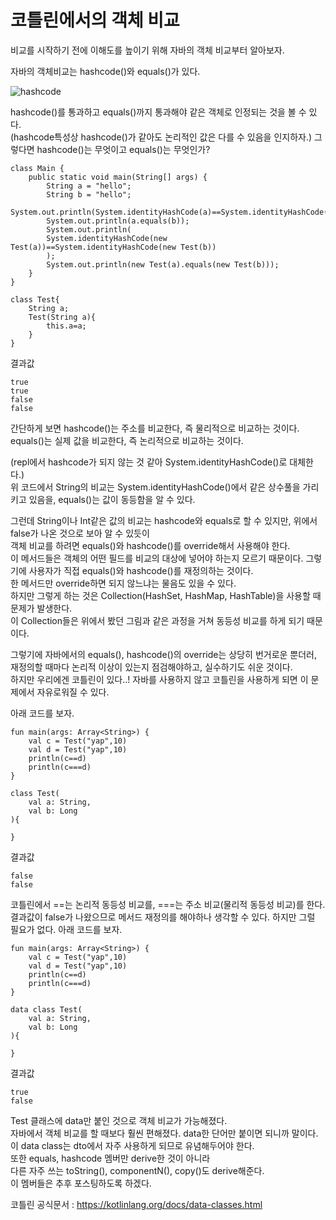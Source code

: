 코틀린에서의 객체 비교
======================
비교를 시작하기 전에 이해도를 높이기 위해 자바의 객체 비교부터 알아보자.  

자바의 객체비교는 hashcode()와 equals()가 있다.  

![hashcode](https://user-images.githubusercontent.com/76764942/129033950-61fad4fd-d131-4fa1-89ca-8112462c0a86.png)  

hashcode()를 통과하고 equals()까지 통과해야 같은 객체로 인정되는 것을 볼 수 있다.  
(hashcode특성상 hashcode()가 같아도 논리적인 값은 다를 수 있음을 인지하자.)
그렇다면 hashcode()는 무엇이고 equals()는 무엇인가?  

    class Main {
        public static void main(String[] args) {
            String a = "hello";
            String b = "hello";
            System.out.println(System.identityHashCode(a)==System.identityHashCode(b));
            System.out.println(a.equals(b));
            System.out.println(
            System.identityHashCode(new Test(a))==System.identityHashCode(new Test(b))
            );
            System.out.println(new Test(a).equals(new Test(b)));
        }
    }

    class Test{
        String a;
        Test(String a){
            this.a=a;
        }
    }  

결과값  

    true
    true
    false
    false

간단하게 보면 hashcode()는 주소를 비교한다, 즉 물리적으로 비교하는 것이다.   
equals()는 실제 값을 비교한다, 즉 논리적으로 비교하는 것이다.   

(repl에서 hashcode가 되지 않는 것 같아 System.identityHashCode()로 대체한다.)  
위 코드에서 String의 비교는 System.identityHashCode()에서 같은 상수풀을 가리키고 있음을, equals()는 값이 동등함을 알 수 있다.  

그런데 String이나 Int같은 값의 비교는 hashcode와 equals로 할 수 있지만, 위에서 false가 나온 것으로 보아 알 수 있듯이  
객체 비교를 하려면 equals()와 hashcode()를 override해서 사용해야 한다.  
이 메서드들은 객체의 어떤 필드를 비교의 대상에 넣어야 하는지 모르기 때문이다. 그렇기에 사용자가 직접 equals()와 hashcode()를 재정의하는 것이다.  
한 메서드만 override하면 되지 않느냐는 물음도 있을 수 있다.  
하지만 그렇게 하는 것은 Collection(HashSet, HashMap, HashTable)을 사용할 때 문제가 발생한다.  
이 Collection들은 위에서 봤던 그림과 같은 과정을 거쳐 동등성 비교를 하게 되기 때문이다.  

그렇기에 자바에서의 equals(), hashcode()의 override는 상당히 번거로운 뿐더러, 재정의할 때마다 논리적 이상이 있는지 점검해야하고, 실수하기도 쉬운 것이다.  
하지만 우리에겐 코틀린이 있다..! 자바를 사용하지 않고 코틀린을 사용하게 되면 이 문제에서 자유로워질 수 있다.  

아래 코드를 보자.  

    fun main(args: Array<String>) {
        val c = Test("yap",10)
        val d = Test("yap",10)
        println(c==d)
        println(c===d)
    }

    class Test(
        val a: String,
        val b: Long
    ){

    }

결과값

    false
    false

코틀린에서 ==는 논리적 동등성 비교를, ===는 주소 비교(물리적 동등성 비교)를 한다.  
결과값이 false가 나왔으므로 메서드 재정의를 해야하나 생각할 수 있다. 하지만 그럴 필요가 없다. 아래 코드를 보자.

    fun main(args: Array<String>) {
        val c = Test("yap",10)
        val d = Test("yap",10)
        println(c==d)
        println(c===d)
    }

    data class Test(
        val a: String,
        val b: Long
    ){

    }

결과값

    true
    false

Test 클래스에 data만 붙인 것으로 객체 비교가 가능해졌다.  
자바에서 객체 비교를 할 때보다 훨씬 편해졌다. data한 단어만 붙이면 되니까 말이다.  
이 data class는 dto에서 자주 사용하게 되므로 유념해두어야 한다.   
또한 equals, hashcode 멤버만 derive한 것이 아니라  
다른 자주 쓰는 toString(), componentN(), copy()도 derive해준다.  
이 멤버들은 추후 포스팅하도록 하겠다.  

코틀린 공식문서
: https://kotlinlang.org/docs/data-classes.html